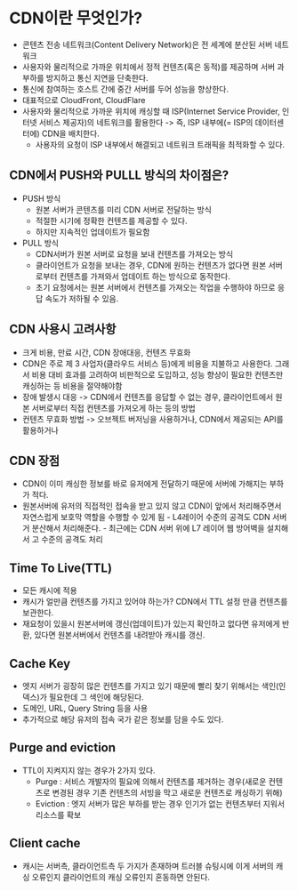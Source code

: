 # CDN이란 무엇인가?
- 콘텐츠 전송 네트워크(Content Delivery Network)은 전 세계에 분산된 서버 네트워크
- 사용자와 물리적으로 가까운 위치에서 정적 컨텐츠(혹은 동적)를 제공하며 서버 과부하를 방지하고 통신 지연을 단축한다.
- 통신에 참여하는 호스트 간에 중간 서버를 두어 성능을 향상한다.
- 대표적으로 CloudFront, CloudFlare
- 사용자와 물리적으로 가까운 위치에 캐싱할 때 ISP(Internet Service Provider, 인터넷 서비스 제공자)의 네트워크를 활용한다 -> 즉, ISP 내부에(= ISP의 데이터센터에) CDN을 배치한다.
    - 사용자의 요청이 ISP 내부에서 해결되고 네트워크 트래픽을 최적화할 수 있다.

## CDN에서 PUSH와 PULLL 방식의 차이점은?
- PUSH 방식
    - 원본 서버가 콘텐츠를 미리 CDN 서버로 전달하는 방식
    - 적절한 시기에 정확한 컨텐츠를 제공할 수 있다.
    - 하지만 지속적인 업데이트가 필요함
- PULL 방식
    - CDN서버가 원본 서버로 요청을 보내 컨텐츠를 가져오는 방식
    - 클라이언트가 요청을 보내는 경우, CDN에 원하는 컨텐츠가 없다면 원본 서버로부터 컨텐츠를 가져와서 업데이트 하는 방식으로 동작한다.
    - 초기 요청에서는 원본 서버에서 컨텐츠를 가져오는 작업을 수행하야 하므로 응답 속도가 저하될 수 있음.

## CDN 사용시 고려사항
- 크게 비용, 만료 시간, CDN 장애대응, 컨텐츠 무효화
- CDN은 주로 제 3 사업자(클라우드 서비스 등)에게 비용을 지불하고 사용한다.
그래서 비용 대비 효과를 고려하여 비판적으로 도입하고, 성능 향상이 필요한 컨텐츠만 캐싱하는 등 비용을 절약해야함
- 장애 발생시 대응 -> CDN에서 컨텐츠를 응답할 수 없는 경우, 클라이언트에서 원본 서버로부터 직접 컨텐츠를 가져오게 하는 등의 방법
- 컨텐츠 무효화 방법 -> 오브젝트 버저닝을 사용하거나, CDN에서 제공되는 API를 활용하거나

## CDN 장점
- CDN이 이미 캐싱한 정보를 바로 유저에게 전달하기 때문에 서버에 가해지는 부하가 적다.
- 원본서버에 유저의 직접적인 접속을 받고 있지 않고 CDN이 앞에서 처리해주면서 자연스럽게 보호막 역할을 수행할 수 있게 됨 - L4레이어 수준의 공격도 CDN 서버거 분산해서 처리해준다. - 최근에는 CDN 서버 위에 L7 레이어 웹 방어벽을 설치해서 고 수준의 공격도 처리

## Time To Live(TTL)
- 모든 캐시에 적용
- 캐시가 얼만큼 컨텐츠를 가지고 있어야 하는가? CDN에서 TTL 설정 만큼 컨텐츠를 보관한다.
- 재요청이 있을시 원본서버에 갱신(업데이트)가 있는지 확인하고 없다면 유저에게 반환, 있다면 원본서버에서 컨텐츠를 내려받아 캐시를 갱신.

## Cache Key
- 엣지 서버가 굉장히 많은 컨텐츠를 가지고 있기 때문에 빨리 찾기 위해서는 색인(인덱스)가 필요한데 그 색인에 해당된다.
- 도메인, URL, Query String 등을 사용
- 추가적으로 해당 유저의 접속 국가 같은 정보를 담을 수도 있다.
## Purge and eviction
- TTL이 지켜지지 않는 경우가 2가지 있다.
    - Purge : 서비스 개발자의 필요에 의해서 컨텐츠를 제거하는 경우(새로운 컨텐츠로 변경된 경우 기존 컨텐츠의 서빙을 막고 새로운 컨텐츠로 캐싱하기 위해)
    - Eviction : 엣지 서버가 많은 부하를 받는 경우 인기가 없는 컨텐츠부터 지워서 리소스를 확보
## Client cache
- 캐시는 서버측, 클라이언트측 두 가지가 존재하며 트러블 슈팅시에 이게 서버의 캐싱 오류인지 클라이언트의 캐싱 오류인지 혼동하면 안된다.